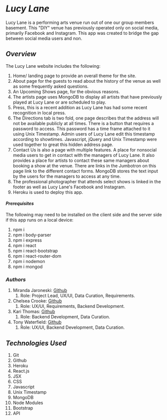 # ***Lucy Lane***
 
Lucy Lane is a performing arts venue run out of one our group members basement. This "DIY" venue has previously operated only on social media, primarily Facebook and Instagram. This app was created to bridge the gap between social media users and non.
 
## ***Overview***
 
The Lucy Lane website includes the following:
 
1. Home/ landing page to provide an overall theme for the site.
2. About page for the guests to read about the history of the venue as well as some frequently asked questions.
3. An Upcoming Shows page, for the obvious reasons.
4. The artists page uses MongoDB to display all artists that have previously played at Lucy Lane or are scheduled to play.
5. Press, this is a recent addition as Lucy Lane has had some recent recognition in local press.
6. The Directions tab is two fold, one page describes that the address will not be available publicly at all times. There is a button that requires a password to access. This password has a time frame attached to it using Unix Timestamp. Admin users of Lucy Lane edit this timestamp according to showtimes. Javascript, jQuery and Unix Timestamp were used together to great this hidden address page.
7. Contact Us is also a page with multiple features. A place for nonsocial media users to get in contact with the managers of Lucy Lane. It also provides a place for artists to contact these same managers about booking a show at the venue. There are links in the Jumbotron on this page link to the different contact forms. MongoDB stores the text input by the users for the managers to access at any time.
8. The professional photographer that attends select shows is linked in the footer as well as Lucy Lane's Facebook and Instagram.
9. Heroku is used to deploy this app.
 
#### ***Prerequisites***
 
The following may need to be installed on the client side and the server side if this app runs on a local device:
 
1. npm i
2. npm i body-parser
3. npm i express
4. npm i react
5. npm i react-bootstrap
6. npm i react-router-dom
7. npm i nodemon
8. npm i mongod
 
### ***Authors***
 
1. Miranda Jaroneski:  <a href="https://github.com/MJJaroneski">Github</a>
     1. Role: Project Lead, UX/UI, Data Curation, Requirements.
2. Chelsea Crooke: <a href="https://github.com/chelsea4crooke">Github</a>
     1. Role: UX/UI, Requirements, Backend Development.
3. Kari Thomas: <a href="https://github.com/karithomas">Github</a>
     1. Role: Backend Development, Data Curation.
4. Tony Waterfield: <a href="https://github.com/tonywaterfieldrva">Github</a>
     1. Role: UX/UI, Backend Development, Data Curation.
 
## ***Technologies Used***
1. Git
2. Github
3. Heroku
4. React.js
5. JSX
6. CSS
7. Javascript
8. Unix Timestamp
9. MongoDB
10. Node Modules
11. Bootstrap
12. API
   